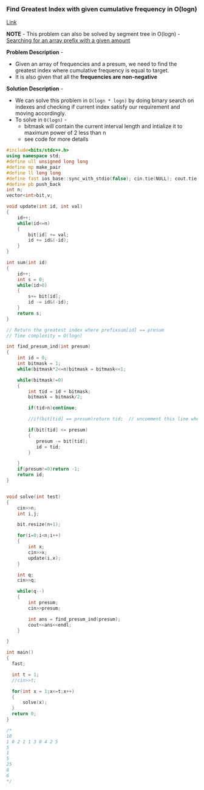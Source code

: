 ### Find Greatest Index with given cumulative frequency in O(logn)
[Link](https://www.topcoder.com/thrive/articles/Binary%20Indexed%20Trees#find)

**NOTE** - This problem can also be solved by segment tree in O(logn) - [Searching for an array prefix with a given amount](https://cp-algorithms.com/data_structures/segment_tree.html#toc-tgt-8)

**Problem Description** - 
* Given an array of frequencies and a presum, we need to find the greatest index where cumulative frequency is equal to target. 
* It is also given that all the **frequencies are non-negative**

**Solution Description** - 
* We can solve this problem in `O(logn * logn)` by doing binary search on indexes and checking if current index satisfy our requirement and moving accordingly.
* To solve in `O(logn)` - 
  *  bitmask will contain the current interval length and intialize it to maximum power of 2 less than n
  *  see code for more details
 
 
```c++
#include<bits/stdc++.h>
using namespace std;
#define ull unsigned long long
#define mp make_pair
#define ll long long
#define fast ios_base::sync_with_stdio(false); cin.tie(NULL); cout.tie(NULL);
#define pb push_back
int n;
vector<int>bit,v;

void update(int id, int val)
{
    id++;
    while(id<=n)
    {
        bit[id] += val;
        id += id&(-id);
    }
}

int sum(int id)
{
    id++;
    int s = 0;
    while(id>0)
    {
        s+= bit[id];
        id -= id&(-id);
    }
    return s;
}

// Return the greatest index where prefixsum[id] == presum
// Time complexity = O(logn)

int find_presum_ind(int presum)
{
    int id = 0;
    int bitmask = 1;
    while(bitmask*2<=n)bitmask = bitmask<<1;

    while(bitmask!=0)
    {
        int tid = id + bitmask;
        bitmask = bitmask/2;

        if(tid>n)continue;

        //if(bit[tid] == presum)return tid;  // uncomment this line when we want to return any index satisfying our condition

        if(bit[tid] <= presum)
        {
           presum -= bit[tid];
           id = tid;
        }

    }
    if(presum!=0)return -1;
    return id;
}


void solve(int test)
{
    cin>>n;
    int i,j;

    bit.resize(n+1);

    for(i=0;i<n;i++)
    {
        int x;
        cin>>x;
        update(i,x);
    }

    int q;
    cin>>q;

    while(q--)
    {
        int presum;
        cin>>presum;

        int ans = find_presum_ind(presum);
        cout<<ans<<endl;
    }

}

int main()
{
  fast;

  int t = 1;
  //cin>>t;

  for(int x = 1;x<=t;x++)
  {
      solve(x);
  }
  return 0;
}

/*
10
1 0 2 1 1 3 0 4 2 5
5
1
5
25
8
6
*/
```
